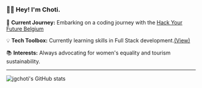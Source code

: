 ### 👋🏽 Hey! I'm Choti.

🚀 **Current Journey:** Embarking on a coding journey with the [Hack Your Future Belgium](https://github.com/HackYourFutureBelgium)

💡 **Tech Toolbox:** Currently learning skills in Full Stack development.[(View)](https://github.com/jgchoti/studynote)

📚 **Interests:** Always advocating for women's equality and tourism sustainability.


---

![jgchoti's GitHub stats](https://github-readme-stats.vercel.app/api?username=jgchoti) 
